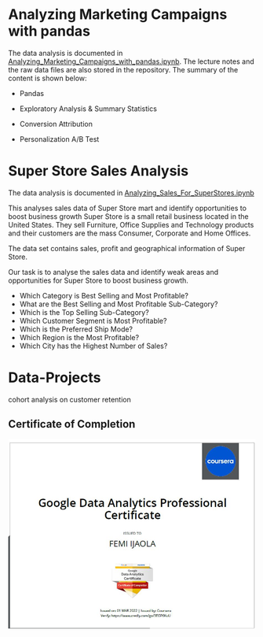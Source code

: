 # Analyzing Marketing Campaigns with pandas

The data analysis is documented in [Analyzing_Marketing_Campaigns_with_pandas.ipynb](https://github.com/FemiTheAnalyst/Data-Projects/blob/2818c3f51a4b772dfaaaf1836d0106bc3d32e06a/Market%20Campaigns%20with%20pandas/Market%20Campaigns%20with%20pandas.ipynb). The lecture notes and the raw data files are also stored in the repository. The summary of the content is shown below:

- Pandas

- Exploratory Analysis & Summary Statistics

- Conversion Attribution

- Personalization A/B Test

# Super Store Sales Analysis
The data analysis is documented in [Analyzing_Sales_For_SuperStores.ipynb](https://github.com/FemiTheAnalyst/Data-Projects/blob/6be6f5c50525a65efde233eb7a59b18bab964df9/Sales_Analysis/Superstore%20Sales%20Analysis.ipynb)

This analyses sales data of Super Store mart and identify opportunities to boost business growth
Super Store is a small retail business located in the United States. They sell Furniture, Office Supplies and Technology products and their customers are the mass Consumer, Corporate and Home Offices.

The data set contains sales, profit and geographical information of Super Store.

Our task is to analyse the sales data and identify weak areas and opportunities for Super Store to boost business growth.

- Which Category is Best Selling and Most Profitable?
- What are the Best Selling and Most Profitable Sub-Category?
- Which is the Top Selling Sub-Category?
- Which Customer Segment is Most Profitable?
- Which is the Preferred Ship Mode?
- Which Region is the Most Profitable?
- Which City has the Highest Number of Sales?

# Data-Projects
cohort analysis on customer retention

## Certificate of Completion

![Certificate of Completion](./google/data_cert.JPG)
